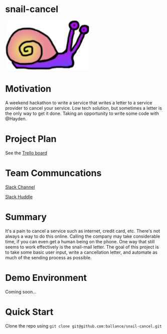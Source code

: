 # snail-cancel
![snail logo](src/client/src/assets/images/snail.png "Snail Logo")

Motivation
==========
A weekend hackathon to write a service that writes a letter to a service provider to cancel your service.  Low tech solution, but sometimes a letter is the only way to get it done.  Taking an opportunity to write some code with @Hayden.

Project Plan
============
See the [Trello board](https://trello.com/b/hAt1YGpR/snail-cancel-sprint-board)

Team Communcations
==================
[Slack Channel](https://ballance.slack.com/archives/C051R4CJ4RX)

[Slack Huddle](https://app.slack.com/huddle/T0AHD3CTS/C051R4CJ4RX)

Summary
=======
It's a pain to cancel a service such as internet, credit card, etc.  There's not always a way to do this online.  Calling the company may take considerable time, if you can even get a human being on the phone.  One way that still seems to work effectively is the snail-mail letter.  The goal of this project is to take some basic user input, write a cancellation letter, and automate as much of the sending process as possible.

Demo Environment
================
Coming soon...

Quick Start
===========
Clone the repo using `git clone git@github.com:ballance/snail-cancel.git`
